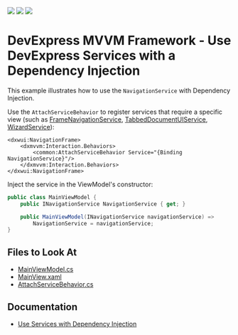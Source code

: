 <!-- default badges list -->
![](https://img.shields.io/endpoint?url=https://codecentral.devexpress.com/api/v1/VersionRange/400430029/20.2.2%2B)
[![](https://img.shields.io/badge/Open_in_DevExpress_Support_Center-FF7200?style=flat-square&logo=DevExpress&logoColor=white)](https://supportcenter.devexpress.com/ticket/details/T1038933)
[![](https://img.shields.io/badge/📖_How_to_use_DevExpress_Examples-e9f6fc?style=flat-square)](https://docs.devexpress.com/GeneralInformation/403183)
<!-- default badges end -->

# DevExpress MVVM Framework - Use DevExpress Services with a Dependency Injection

This example illustrates how to use the `NavigationService` with Dependency Injection.

Use the `AttachServiceBehavior` to register services that require a specific view (such as [FrameNavigationService](https://docs.devexpress.com/WPF/113944/mvvm-framework/services/predefined-set/framenavigationservice), [TabbedDocumentUIService](https://docs.devexpress.com/WPF/18173/mvvm-framework/services/predefined-set/document-services/tabbeddocumentuiservice), [WizardService](https://docs.devexpress.com/WPF/116321/mvvm-framework/services/predefined-set/wizardservice)):

``` xaml
<dxwui:NavigationFrame>
    <dxmvvm:Interaction.Behaviors>
        <common:AttachServiceBehavior Service="{Binding NavigationService}"/>
    </dxmvvm:Interaction.Behaviors>
</dxwui:NavigationFrame>
```

Inject the service in the ViewModel's constructor:

``` c#
public class MainViewModel {
    public INavigationService NavigationService { get; }

    public MainViewModel(INavigationService navigationService) =>
        NavigationService = navigationService;
}
```

<!-- default file list -->
## Files to Look At

* [MainViewModel.cs](./CS/FrameNavigation/ViewModel/MainViewModel.cs)
* [MainView.xaml](./CS/FrameNavigation/View/MainView.xaml)
* [AttachServiceBehavior.cs](./CS/FrameNavigation/Common/AttachServiceBehavior.cs)
<!-- default file list end -->

## Documentation

* [Use Services with Dependency Injection](https://docs.devexpress.com/WPF/403514/mvvm-framework/dependency-injection#use-services-with-dependency-injection)
